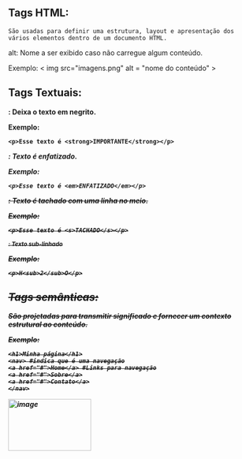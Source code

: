 ## Tags HTML:
    São usadas para definir uma estrutura, layout e apresentação dos vários elementos dentro de um documento HTML.

alt:
    Nome a ser exibido caso não carregue algum conteúdo.

Exemplo: 
        < img src="imagens.png"
        alt = "nome do conteúdo" >

## Tags Textuais:

<strong> :
    Deixa o texto em negrito.

Exemplo:
    
    <p>Esse texto é <strong>IMPORTANTE</strong></p>

<em> :
    Texto é enfatizado.

Exemplo:
     
    <p>Esse texto é <em>ENFATIZADO</em></p>

<s>:
    Texto é tachado com uma linha no meio.

Exemplo:
        
    <p>Esse texto é <s>TACHADO</s></p>

<sub>:
    Texto sub-linhado
    
Exemplo:
        
    <p>H<sub>2</sub>O</p>



## Tags semânticas:
São projetadas para transmitir significado e fornecer um contexto estrutural ao conteúdo.

Exemplo:

    <h1>Minha página</h1>
    <nav> #indica que é uma navegação
    <a href="#">Home</a> #Links para navegação
    <a href="#">Sobre</a>
    <a href="#">Contato</a>
    </nav>
    
<img width="168" height="105" alt="image" src="https://github.com/user-attachments/assets/eb42ba40-7d9c-4a50-a37b-54fe2344be4e" />





